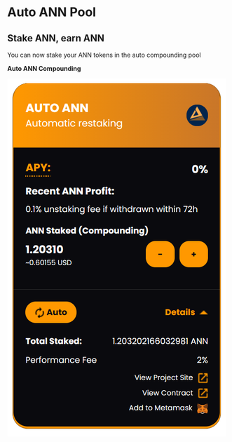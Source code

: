 # Auto ANN Pool

## Stake ANN, earn ANN

You can now stake your ANN tokens in the auto compounding pool

**Auto ANN Compounding**

![](.gitbook/assets/Capture.PNG)
